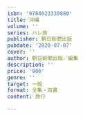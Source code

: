 ```yaml
---
isbn: '9784023339880'
title: 沖縄
volume: ''
series: ハレ旅
publisher: 朝日新聞出版
pubdate: '2020-07-07'
cover: ''
author: 朝日新聞出版／編集
description: ''
price: '900'
genre: ''
target: 一般
format: 全集・双書
content: 旅行

---
```

